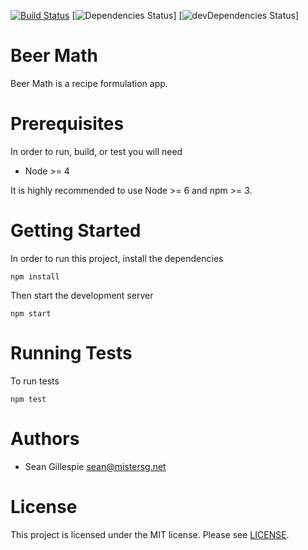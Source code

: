 [![Build Status](https://travis-ci.org/sgillespie/beer-math.svg?branch=master)](https://travis-ci.org/sgillespie/beer-math)
[![Dependencies Status](https://david-dm.org/sgillespie/beer-math.svg)]
[![devDependencies Status](https://david-dm.org/sgillespie/beer-math.svg?type=dev)]
# Beer Math
Beer Math is a recipe formulation app.

# Prerequisites
In order to run, build, or test you will need

 * Node >= 4

It is highly recommended to use Node >= 6 and npm >= 3. 

# Getting Started
In order to run this project, install the dependencies

    npm install

Then start the development server

    npm start

# Running Tests
To run tests

    npm test

# Authors

 * Sean Gillespie <sean@mistersg.net>

# License
This project is licensed under the MIT license. Please see [LICENSE](LICENSE).

